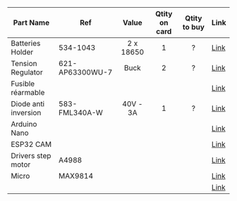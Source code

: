 | Part Name| Ref| Value| Qtity on card| Qtity to buy| Link|
|-|-|:-:|:-:|:-:|-|
| Batteries Holder| 534-1043| 2 x 18650| 1| ?| [Link](https://www.mouser.fr/ProductDetail/Eagle-Plastic-Devices/12BHC186P-GR/?qs=AQlKX63v8Rv70Ee1H7gwgg%3D%3D)|
| Tension Regulator| 621-AP63300WU-7| Buck| 2| ?| [Link](https://www.mouser.fr/ProductDetail/Diodes-Incorporated/AP63300WU-7/?qs=bZr6mbWTK5nNNXnHDcrFZg%3D%3D)|
| Fusible réarmable| | | | | [Link]()|
| Diode anti inversion| 583-FML340A-W| 40V - 3A| 1| ?| [Link](https://www.mouser.fr/ProductDetail/Rectron/FML340A-W/?qs=5aG0NVq1C4znVqzNSkqGkQ%3D%3D)|
| Arduino Nano| | | | | [Link]()|
| ESP32 CAM| | | | | [Link]()|
| Drivers step motor| A4988| | | | [Link]()|
| Micro| MAX9814| | | | [Link]()|
| | | | | | [Link]()|
